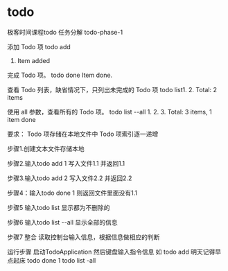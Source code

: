 # todo
极客时间课程todo
任务分解
todo-phase-1 

添加 Todo 项
todo add <item>
1. Item added


完成 Todo 项。
todo done Item done.

查看 Todo 列表，缺省情况下，只列出未完成的 Todo 项
todo list1. 2. Total: 2 items


使用 all 参数，查看所有的 Todo 项。
todo list --all
1.<item1>
2.<item2> 
3.<Done> <item3>
Total: 3 items, 1 item done

要求：
Todo 项存储在本地文件中
Todo 项索引逐一递增

步骤1.创建文本文件存储本地

步骤2.输入todo add 1 写入文件1.1 并返回1.1

步骤3.输入todo add 2 写入文件2.2 并返回2.2

步骤4：输入todo done 1 则返回文件里面没有1.1

步骤5 输入todo list 显示都为不删除的

步骤6 输入todo list --all 显示全部的信息

步骤7 整合 读取控制台输入信息，根据信息做相应的判断

运行步骤 启动TodoApplication 然后键盘输入指令信息
如
todo add 明天记得早点起床
todo done 1
todo list -all



